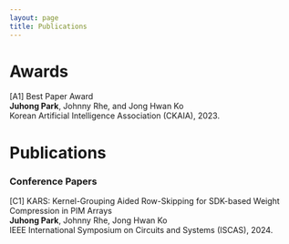 ```yaml
---
layout: page
title: Publications
---
```

# **Awards**
[A1] Best Paper Award   
**Juhong Park**, Johnny Rhe, and Jong Hwan Ko   
Korean Artificial Intelligence Association (CKAIA), 2023.

# **Publications**
### **Conference Papers**  
[C1] KARS: Kernel-Grouping Aided Row-Skipping for SDK-based Weight Compression in PIM Arrays   
**Juhong Park**, Johnny Rhe, Jong Hwan Ko  
IEEE International Symposium on Circuits and Systems (ISCAS), 2024.
